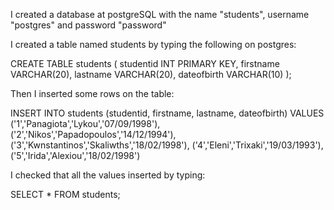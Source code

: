 I created a database at postgreSQL with the name "students", username "postgres" and password "password"


I created a table named students by typing the following on postgres:

CREATE TABLE students (
studentid INT PRIMARY KEY,
firstname VARCHAR(20),
lastname VARCHAR(20),
dateofbirth VARCHAR(10)
);

Then I inserted some rows on the table:

INSERT INTO students (studentid, firstname, lastname, dateofbirth)
VALUES
('1','Panagiota','Lykou','07/09/1998'),
('2','Nikos','Papadopoulos','14/12/1994'),
('3','Kwnstantinos','Skaliwths','18/02/1998'),
('4','Eleni','Trixaki','19/03/1993'),
('5','Irida','Alexiou','18/02/1998')

I checked that all the values inserted by typing:

SELECT * FROM students;








